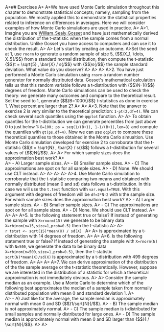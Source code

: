 A>## Exercises
A>
A>We have used Monte Carlo simulation throughout this chapter to demonstrate statistical concepts; namely, sampling from the population. We mostly applied this to demonstrate the statistical properties related to inference on differences in averages. Here we will consider examples of how Monte Carlo simulations are used in practice. 
A>
A>1. Imagine you are [William_Sealy_Gosset](https://en.wikipedia.org/wiki/William_Sealy_Gosset) and have just mathematically derived the distribution of the t-statistic when the sample comes from a normal distribution. Unlike Gosset you have access to computers and can use it to check the result. 
A>
A>    Let's start by creating an outcome.
A>Set the seed at 1, use `rnorm` to generate a random sample of size 5, {$$}X_1, \dots, X_5{/$$} from a standard normal distribution, then compute the t-statistic {$$}t = \sqrt{5} \, \bar{X} / s{/$$} with {$$}s{/$$} the sample standard deviation. What value do you observe?
A>
A>
A>
A>2. You have just performed a Monte Carlo simulation using `rnorm` a random number generator for normally distributed data. Gosset's mathematical calculation tells us that this random variable follows a t-distribution with {$$}N-1{/$$} degrees of freedom. Monte Carlo simulations can be used to check the theory: we generate many outcomes and compare to the theoretical result. Set the seed to 1, generate {$$}B=1000{/$$} t-statistics as done in exercise 1. What percent are larger than 2?
A>
A>
A>3. Note that the answer to exercise 2 is very similar to the theoretical prediction: `1-pt(2,df=4)`. We can check several such quantiles using the `qqplot` function. 
A>
A>    To obtain quantiles for the t-distribution we can generate percentiles from just above 0 to just below 1: `B=100; ps = seq(1/(B+1), 1-1/(B+1),len=B)` and compute the quantiles with `qt(ps,df=4)`. Now we can use `qqplot` to compare these theoretical quantiles to those obtained in the Monte Carlo simualtion. Use Monte Carlo simulation developed for exercise 2 to corroborate that the t-statistic {$$}t = \sqrt{N} \, \bar{X} / s{/$$} follows a t-distribution for several values of {$$}N{/$$}. 
A>
A>    For which sample sizes does the approximation best work?
A>    
A>    - A) Larger sample sizes.
A>    - B) Smaller sample sizes.
A>    - C) The approximations are spot on for all sample sizes.
A>    - D) None. We should use CLT instead.
A>
A>
A>
A>
A>4. Use Monte Carlo simulation to corroborate that the t-statistic comparing two means and obtained with normally distributed (mean 0 and sd) data follows a t-distribution. In this case we will use the `t.test` function with `var.equal=TRUE`. With this argument with degrees of freedom will be `df=2*N-2` with `N` the sample size.  For which sample sizes does the approximation best work?
A>    - A) Larger sample sizes.
A>    - B) Smaller sample sizes.
A>    - C) The approximations are spot on for all sample sizes.
A>    - D) None. We should use CLT instead.
A>
A>
A>
A>5. Is the following statement true or false? If instead of generating the sample with `X=rnorm(15)` we generate to be binary data `X=rbinom(n=15,size=1,prob=0.5)` then the t-statistic
A>
A>    
    ```r
    tstat <- sqrt(15)*mean(X) / sd(X)
    ```
A>
A>    is approximated by a t-distribution with 14 degrees of freedom. 
A>
A>
A>6. Is the following statement true or false? If instead of generating the sample with `X=rnorm(N)` with `N=500`, we generate the data to be binary data `X=rbinom(n=500,size=1,prob=0.5)`, then the t-statistic `sqrt(N)*mean(X)/sd(X)` is approximated by a t-distribution with 499 degrees of freedom. 
A>
A>
A>
A>7. We can derive approximation of the distribution of the the sample average or the t-statistic theoretically. However, suppose we are interested in the distribution of a statistic for which a theoretical approximation is not immediately obvious. 
A>
A>    Consider the sample median as an example. Use a Monte Carlo to determine which of the following best approximates the median of a sample taken from normally distributed population with mean 0 and standard deviation 1.
A>    
A>    - A) Just like for the average, the sample median is approximately normal with mean 0 and SD {$$}1/sqrt{N}{/$$}.
A>    - B) The sample median is not approximately normal.
A>    - C) The sample median is t-distributed for small samples and normally distributed for large ones.
A>    - D) The sample median is approximately normal with mean 0 and SD larger than {$$}1 / \sqrt{N}{/$$}.
A>
A>
